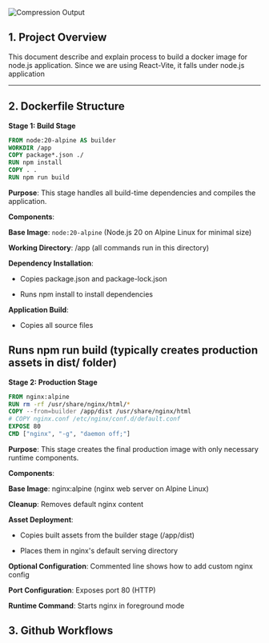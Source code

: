 



![Compression Output](https://d3vc6iedgmxs4m.cloudfront.net/contact-API.jpg)
## 1. Project Overview

This document describe and explain process to build a docker image for node.js application. Since we are using React-Vite, it falls under node.js application

---

## 2. Dockerfile Structure

**Stage 1: Build Stage**

```dockerfile
FROM node:20-alpine AS builder
WORKDIR /app
COPY package*.json ./
RUN npm install
COPY . .
RUN npm run build
```
 **Purpose**: This stage handles all build-time dependencies and compiles the application.

 **Components**:

**Base Image**: `node:20-alpine` (Node.js 20 on Alpine Linux for minimal size)

**Working Directory**: /app (all commands run in this directory)

**Dependency Installation**:

+ Copies package.json and package-lock.json

+ Runs npm install to install dependencies

**Application Build**:

- Copies all source files

**Runs npm run build** (typically creates production assets in dist/ folder)
---
**Stage 2: Production Stage**

```dockerfile
FROM nginx:alpine
RUN rm -rf /usr/share/nginx/html/*
COPY --from=builder /app/dist /usr/share/nginx/html
# COPY nginx.conf /etc/nginx/conf.d/default.conf
EXPOSE 80
CMD ["nginx", "-g", "daemon off;"]

```
 **Purpose**: This stage creates the final production image with only necessary runtime components.

 **Components**:

**Base Image**: nginx:alpine (nginx web server on Alpine Linux)

**Cleanup**: Removes default nginx content

**Asset Deployment**:

- Copies built assets from the builder stage (/app/dist)

- Places them in nginx's default serving directory

**Optional Configuration**: Commented line shows how to add custom nginx config

**Port Configuration**: Exposes port 80 (HTTP)

**Runtime Command**: Starts nginx in foreground mode

## 3. Github Workflows



